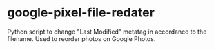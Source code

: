 # google-pixel-file-redater
Python script to change "Last Modified" metatag in accordance to the filename. Used to reorder photos on Google Photos.
